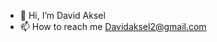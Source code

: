 - 👋 Hi, I’m David Aksel
- 📫 How to reach me Davidaksel2@gmail.com

<!---
Davidak2/Davidak2 is a ✨ special ✨ repository because its `README.md` (this file) appears on your GitHub profile.
You can click the Preview link to take a look at your changes.
--->

